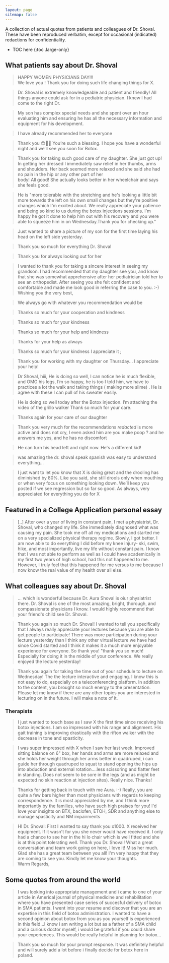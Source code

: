 ```yaml
---
layout: page
sitemap: false
---
```


A collection of actual quotes from patients and colleagues of Dr. Shoval.  
These have been reproduced verbatim, except for occasional (indicated) redactions for confidentiality.

* TOC here
{:toc .large-only}

## What patients say about Dr. Shoval
> HAPPY WOMEN PHYSICIANS DAY!!!  
> We love you ! Thank you for doing such life changing things for X.

> Dr. Shoval is extremely knowledgeable and patient and friendly! All things anyone could ask for in a pediatric physician. I
knew I had come to the right Dr.

> My son has complex special needs and she spent over an hour evaluating him and ensuring he has all the necessary
information and equipment for his development.

> I have already recommended her to everyone

> Thank you  😊🙏🏼  You’re such a blessing. I hope you have a wonderful night and we’ll see you soon for Botox. 

> Thank you for taking such good care of my daughter. She just got up! In getting her dressed I immediately saw relief in her 
  thumbs, arms and shoulders. Her back seemed more relaxed and she said she had no pain in the hip or any other part of her  
  body! All good! She actually looks better in her wheelchair and says she feels good.

> He is "more tolerable with the stretching and he's looking a little bit more towards the left on his own small changes but
  they're positive changes which I'm excited about. We really appreciate your patience and being so kind to us during the
  botox injections sessions. I'm happy he got it done to help him out with his recovery and you were able to squeeze him in on Wednesday.Thank you for checking up."

> Just wanted to share a picture of my son for the first time laying his head on the left side yesterday.

> Thank you so much for everything Dr. Shoval

> Thank you for always looking out for her

> I wanted to thank you for taking a sincere interest in seeing my grandson. I had recommended that my daughter see you, and
  know that she was somewhat apprehensive after her pediatrician told her to see an orthopedist. After seeing you she felt confident and comfortable and made me look good in referring the case to you. :-) Wishing you the very best,

> We always go with whatever you recommendation would be 

> Thanks so much for your cooperation and kindness

> Thanks so much for your kindness

> Thanks so much for your help and kindness

> Thanks for your help as always

> Thanks so much for your kindness I appreciate it ;

> Thank you for working with my daughter on Thursday... I appreciate your help!

> Dr Shoval, hiii, 
  He is doing so well, I can notice he is much flexible, and OMG his legs, I’m so happy, he is too
  I told him, we have to practices a lot the walk and taking things ( making more slime) . He is agree with these
  I can pull of his sweater easily.

> He is doing so well today after the Botox injection. I’m attaching the video of the grillo walker 
  Thank so much for your care. 

> Thanks again for your care of our daughter 

> Thank you very much for the recommendations _redacted_ is more active and does not cry, 
  I even asked him are you make poop ?  and he answers me yes, and he has no discomfort 

> He can turn his head left and right now.  He's a different kid!

> was amazing the dr. shoval speak spanish was easy to understand everything...

> I just want to let you know that X is doing great and the drooling has diminished by 80%.
  Like you said, she still drools only when mouthing or when very focus on something looking down. 
  We’ll keep you posted if we see regression but so far so good.
  As always, very appreciated for everything you do for X
  
## Featured in a College Application personal essay
> [..]
  After over a year of living in constant pain, I met a physiatrist, Dr. Shoval, who changed my life. She immediately diagnosed what was causing my pain. She took me off all my medications and started me on a very specialized physical therapy regime. Slowly, I got better. I am now able to do everything I did before my knee injury- ski, swim, hike, and most importantly, live my life without constant pain. I know that I was not able to perform as well as I could have academically in my first two years of high school, had this not happened to me. However, I truly feel that this happened for me versus to me because I now know the real value of my health over all else.

## What colleagues say about Dr. Shoval

> ... which is wonderful because Dr. Aura Shoval is oiur physiatrist there.  Dr. Shoval is one of the most amazing, bright, thorough, and compassionate physicians I know.  I would highly recommend that your friend's child see Dr. Shoval.

> Thank you again so much Dr. Shoval!  I wanted to tell you specifically that I always really appreciate your lectures because 
  you are able to get people to participate! There was more participation during your lecture yesterday than I think any other virtual lecture we have had since Covid started and I think it makes it a much more enjoyable experience for everyone. So thank you! "thank you so much! Especially for doing it in the middle of your conference. We really enjoyed the lecture yesterday!

> Thank you again for taking the time out of your schedule to lecture on Wednesday!  The the lecture interactive and engaging. 
  I know this is not easy to do, especially on a teleconferencing platform. In addition to the content, you brought so much energy to the presentation. Please let me know if there are any other topics you are interested in lecturing on in the future. I will make a note of it.

### Therapists

> I just wanted to touch base as I saw X the first time since receiving his botox injections. I am so impressed with his range and alignment. His gait training is improving drastically with the rifton walker with the decrease in tone and spasticity.

> I was super impressed with X when I saw her last week. Improved sitting balance on 6" box, her hands and arms are more relaxed and she holds her weight through her arms better in quadruped, i can guide her through quadruped to squat to stand opening the hips up into abduction and external rotation....less scissoring and flatter feet in standing. Does not seem to be sore in the legs (and as might be expected no skin reaction at injection sites). Really nice. Thanks!

> Thanks for getting back in touch with me Aura. :-)  Really, you are quite a few bars higher than most physicians with regards to keeping  correspondence. It is most appreciated by me, and I think more importantly by the families, who have such high praises for you! 
> I'd love your insights on BTX, baclofen, ETOH, SDR and anything else to manage spasticity and NM impairments


> HI Dr. Shoval: 
> First I wanted to say thank you x1000. X received her equipment. If it wasn't for you she never would have received it.  I only had a chance to see her in the hi lo chair which is well fitted and she is at this point tolerating well. 
> Thank you Dr. Shoval!
> What a great conversation and team work going on here, I love it!
> Miss her much. Glad she has a great team between you all!
> I'm very happy that they are coming to see you.  Kindly let me know your thoughts.  
> Warm Regards,

## Some quotes from around the world

> I was looking into appropriate management and i came to one of your article in Americal journal of physical medicine and 
  rehabilitation where you have presented case series of succesful delivery of botox in SMA patients. I went into your resume and discover that you are an expertise in this field of botox administration. I wanted to have a second opinion about botox from you as you yourself is experienced in this field...I know i am writing a lot but as a father of a SMA child and a curious doctor myself, i would be grateful if you could share your experiences. This would be really helpful in planning for botox...

> Thank you so much for your prompt response. It was definitely helpful and will surely add a lot before 
  i finally decide for botox here in poland.  

